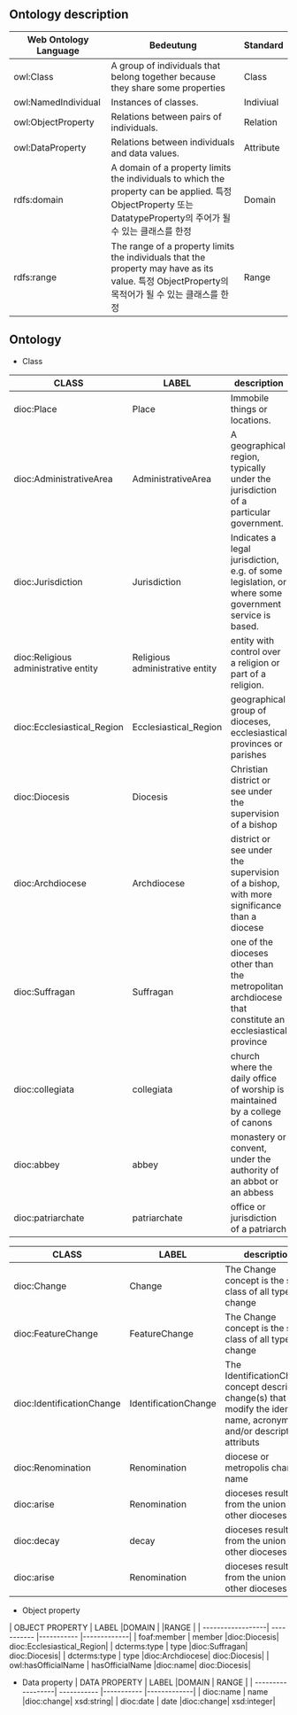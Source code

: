 ## Ontology description 


| Web Ontology Language      | Bedeutung |Standard |
| ------------------| ----------- |----------- |
| owl:Class         | A group of individuals that belong together because they share some properties       | Class |
| owl:NamedIndividual| Instances of classes.      | Indiviual        |
| owl:ObjectProperty | Relations between pairs of individuals.  | Relation        |
| owl:DataProperty   | Relations between individuals and data values.   | Attribute        |
| rdfs:domain  | A domain of a property limits the individuals to which the property can be applied. 특정 ObjectProperty 또는 DatatypeProperty의 주어가 될 수 있는 클래스를 한정  | Domain        |
| rdfs:range   | The range of a property limits the individuals that the property may have as its value.   특정 ObjectProperty의 목적어가 될 수 있는 클래스를 한정 | Range        |

## Ontology

 - Class 

 | CLASS             | LABEL       |description | super class  | sub class|
 | ------------------| ----------- |----------- |-------------|--------- |
 | dioc:Place        | Place      |Immobile things or locations.| AdministrativeArea|
 | dioc:AdministrativeArea        | AdministrativeArea        |A geographical region, typically under the jurisdiction of a particular government.|jurisdiction|Place|
 | dioc:Jurisdiction | Jurisdiction |Indicates a legal jurisdiction, e.g. of some legislation, or where some government service is based.|religious administrative entity|AdministrativeArea|
 | dioc:Religious administrative entity | Religious administrative entity |entity with control over a religion or part of a religion.|Ecclesiastical_Region|Jurisdiction|
 | dioc:Ecclesiastical_Region|Ecclesiastical_Region |geographical group of dioceses, ecclesiastical provinces or parishes|Diocesis|Religious administrative entity|
 | dioc:Diocesis | Diocesis |Christian district or see under the supervision of a bishop|Metropolitan, Suffragan|Ecclesiastical_Region|
 | dioc:Archdiocese        | Archdiocese     |district or see under the supervision of a bishop, with more significance than a diocese| |Diocesis|
 | dioc:Suffragan          | Suffragan       |one of the dioceses other than the metropolitan archdiocese that constitute an ecclesiastical province| |Diocesis|
 | dioc:collegiata          | collegiata       |church where the daily office of worship is maintained by a college of canons| |Ecclesiastical_Region|
 | dioc:abbey          | abbey       |monastery or convent, under the authority of an abbot or an abbess| |Ecclesiastical_Region|
 | dioc:patriarchate          | patriarchate       |office or jurisdiction of a patriarch| |Ecclesiastical_Region|




 | CLASS             | LABEL       |description | super class  | sub class|
 | ------------------| ----------- |----------- |-------------|--------- |
 | dioc:Change       | Change     |The Change concept is the super class of all types of change| FeatureChange|
 | dioc:FeatureChange       | FeatureChange     |The Change concept is the super class of all types of change| IdentificationChange|Change|
 | dioc:IdentificationChange        | IdentificationChange      |The IdentificationChange concept describes change(s) that modify the identifier, name, acronym and/or description attributs|Renomination|FeatureChange| 
 | dioc:Renomination       | Renomination     |diocese or metropolis changing name| |IdentificationChange|
 | dioc:arise       | Renomination     |dioceses resulting from the union of other dioceses | |IdentificationChange|
 | dioc:decay       | decay     |dioceses resulting from the union of other dioceses | |IdentificationChange|
 | dioc:arise       | Renomination     |dioceses resulting from the union of other dioceses | |IdentificationChange|


- Object property

| OBJECT PROPERTY   | LABEL       |DOMAIN | |RANGE  | 
| ------------------| ----------- |----------- |-------------|
| foaf:member 	    | member      |dioc:Diocesis| dioc:Ecclesiastical_Region|
| dcterms:type 	 	  | type        |dioc:Suffragan| dioc:Diocesis|
| dcterms:type 	 	  | type        |dioc:Archdiocese| dioc:Diocesis|
| owl:hasOfficialName 	| hasOfficialName     |dioc:name| dioc:Diocesis|


- Data property
| DATA PROPERTY     | LABEL       |DOMAIN | RANGE  | 
| ------------------| ----------- |----------- |-------------|
| dioc:name       | name     |dioc:change| xsd:string|
| dioc:date       | date     |dioc:change| xsd:integer|


